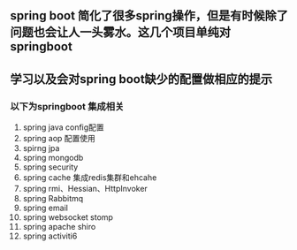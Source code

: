 ## spring boot 简化了很多spring操作，但是有时候除了问题也会让人一头雾水。这几个项目单纯对springboot
## 学习以及会对spring boot缺少的配置做相应的提示
###  以下为springboot 集成相关
1. spring java config配置
2. spring aop 配置使用
3. spirng jpa
4. spring mongodb
5. spring security
6. spring cache 集成redis集群和ehcahe
7. spring rmi、Hessian、HttpInvoker
8. spring Rabbitmq
9. spring email
10. spring websocket stomp 
11. spring apache shiro
12. spring activiti6
